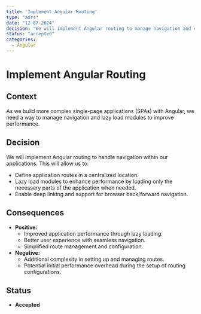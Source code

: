 ```yaml
---
title: 'Implement Angular Routing'
type: "adrs"
date: "12-07-2024"
decision: "We will implement Angular routing to manage navigation and enable lazy loading for improved performance."
status: "accepted"
categories:
  - Angular
---
```


# Implement Angular Routing

## Context

As we build more complex single-page applications (SPAs) with Angular, we need a way to manage navigation and lazy load modules to improve performance.

## Decision

We will implement Angular routing to handle navigation within our applications. This will allow us to:

- Define application routes in a centralized location.
- Lazy load modules to enhance performance by loading only the necessary parts of the application when needed.
- Enable deep linking and support for browser back/forward navigation.

## Consequences

- **Positive:**
  - Improved application performance through lazy loading.
  - Better user experience with seamless navigation.
  - Simplified route management and configuration.
- **Negative:**
  - Additional complexity in setting up and managing routes.
  - Potential initial performance overhead during the setup of routing configurations.

## Status

- **Accepted**

